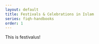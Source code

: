 ```yaml
---
layout: default
title: Festivals & Celebrations in Islam
series: fiqh-handbooks
order: 1
---
```


This is festivalus!
